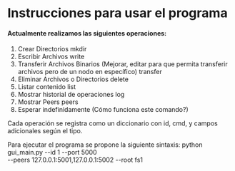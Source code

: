# Instrucciones para usar el programa

#### Actualmente realizamos las siguientes operaciones:
1. Crear Directorios 
  mkdir
2. Escribir Archivos
  write
3. Transferir Archivos Binarios (Mejorar, editar para que permita transferir archivos pero de un nodo en específico)
   transfer
4. Eliminar Archivos o Directorios
  delete
5. Listar contenido
  list
6. Mostrar historial de operaciones
  log
7. Mostrar Peers
  peers
8. Esperar indefinidamente (Cómo funciona este comando?)

Cada operación se registra como un diccionario con id, cmd, y campos adicionales según el tipo.


Para ejecutar el programa se propone la siguiente sintaxis:
  python gui_main.py --id 1 --port 5000 \
  --peers 127.0.0.1:5001,127.0.0.1:5002 --root fs1
